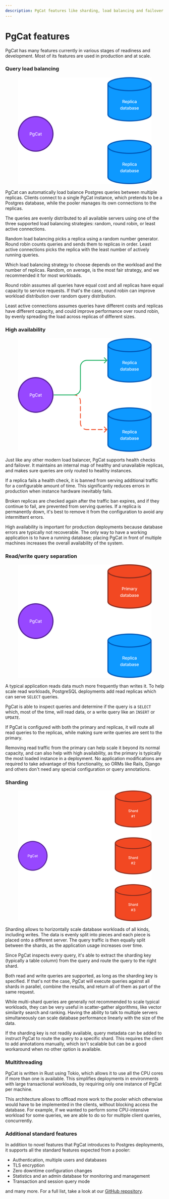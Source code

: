 ```yaml
---
description: PgCat features like sharding, load balancing and failover.
---
```


# PgCat features

PgCat has many features currently in various stages of readiness and development. Most of its features are used in production and at scale.

### Query load balancing 

<div class="row">
	<div class="col-12 col-lg-6">
		<figure class="my-4">
			<img class="mb-3" src="../../.gitbook/assets/pgcat_3.png" alt="PgCat load balancing">
		</figure>
	</div>
	<div class="col-12 col-lg-6">
		<p>PgCat can automatically load balance Postgres queries between multiple replicas. Clients connect to a single PgCat instance, which pretends to be a Postgres database, while the pooler manages its own connections to the replicas.</p>
		<p>The queries are evenly distributed to all available servers using one of the three supported load balancing strategies: random, round robin, or least active connections.</p>
		<p>Random load balancing picks a replica using a random number generator. Round robin counts queries and sends them to replicas in order. Least active connections picks the replica with the least number of actively running queries.</p>
	</div>
</div>

Which load balancing strategy to choose depends on the workload and the number of replicas. Random, on average, is the most fair strategy, and we recommended it for most workloads.

Round robin assumes all queries have equal cost and all replicas have equal capacity to service requests. If that's the case, round robin can improve workload distribution over random query distribution.

Least active connections assumes queries have different costs and replicas have different capacity, and could improve performance over round robin, by evenly spreading the load across replicas of different sizes.

### High availability

<div class="row">
	<div class="col-12 col-lg-6">
		<figure class="my-4">
			<img class="mb-3" src="../../.gitbook/assets/pgcat_5.png" alt="PgCat high availability">
		</figure>
	</div>
	<div class="col-12 col-lg-6">
		<p>Just like any other modern load balancer, PgCat supports health checks and failover. It maintains an internal map of healthy and unavailable replicas, and makes sure queries are only routed to healthy instances.</p>
		<p>If a replica fails a health check, it is banned from serving additional traffic for a configurable amount of time. This significantly reduces errors in production when instance hardware inevitably fails.</p>
		<p>Broken replicas are checked again after the traffic ban expires, and if they continue to fail, are prevented from serving queries. If a replica is permanently down, it's best to remove it from the configuration to avoid any intermittent errors.</p>
	</div>
</div>

High availability is important for production deployments because database errors are typically not recoverable. The only way to have a working application is to have a running database; placing PgCat in front of multiple machines increases the overall availability of the system.

### Read/write query separation

<div class="row">
	<div class="col-12 col-lg-6">
		<figure class="my-4">
			<img class="mb-3" src="../../.gitbook/assets/pgcat_6.png" alt="PgCat read/write separation">
		</figure>
	</div>
	<div class="col-12 col-lg-6">
		<p>A typical application reads data much more frequently than writes it. To help scale read workloads, PostgreSQL deployments add read replicas which can serve <code>SELECT</code> queries.</p>
		<p>PgCat is able to inspect queries and determine if the query is a <code>SELECT</code> which, most of the time, will read data, or a write query like an <code>INSERT</code> or <code>UPDATE</code>.</p>
		<p>If PgCat is configured with both the primary and replicas, it will route all read queries to the replicas, while making sure write queries are sent to the primary.</p>
	</div>
</div>

Removing read traffic from the primary can help scale it beyond its normal capacity, and can also help with high availability, as the primary is typically the most loaded instance in a deployment. No application modifications are required to take advantage of this functionality, so ORMs like Rails, Django and others don't need any special configuration or query annotations.

### Sharding

<div class="row">
	<div class="col-12 col-lg-6">
		<figure class="my-4">
			<img class="mb-3" src="../../.gitbook/assets/pgcat_7.png" alt="PgCat read/write separation">
		</figure>
	</div>
	<div class="col-12 col-lg-6">
		<p>Sharding allows to horizontally scale database workloads of all kinds, including writes. The data is evenly split into pieces and each piece is placed onto a different server. The query traffic is then equally split between the shards, as the application usage increases over time.</p>
		<p>Since PgCat inspects every query, it's able to extract the sharding key (typically a table column) from the query and route the query to the right shard.</p>
		<p>Both read and write queries are supported, as long as the sharding key is specified. If that's not the case, PgCat will execute queries against all shards in parallel, combine the results, and return all of them as part of the same request.</p>
	</div>
</div>

While multi-shard queries are generally not recommended to scale typical workloads, they can be very useful in scatter-gather algorithms, like vector similarity search and ranking. Having the ability to talk to multiple servers simultaneously can scale database performance linearly with the size of the data.

If the sharding key is not readily available, query metadata can be added to instruct PgCat to route the query to a specific shard. This requires the client to add annotations manually, which isn't scalable but can be a good workaround when no other option is available.

### Multithreading

PgCat is written in Rust using Tokio, which allows it to use all the CPU cores if more than one is available. This simplifies deployments in environments with large transactional workloads, by requiring only one instance of PgCat per machine.

This architecture allows to offload more work to the pooler which otherwise would have to be implemented in the clients, without blocking access the database. For example, if we wanted to perform some CPU-intensive workload for some queries, we are able to do so for multiple client queries, concurrently.

### Additional standard features

In addition to novel features that PgCat introduces to Postgres deployments, it supports all the standard features expected from a pooler:

* Authentication, multiple users and databases
* TLS encryption
* Zero downtime configuration changes
* Statistics and an admin database for monitoring and management
* Transaction and session query mode

and many more. For a full list, take a look at our [GitHub repository](https://github.com/postgresml/pgcat).

